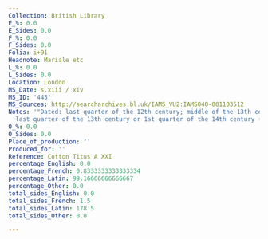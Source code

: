 ```yaml
---
Collection: British Library
E_%: 0.0
E_Sides: 0.0
F_%: 0.0
F_Sides: 0.0
Folia: i+91
Headnote: Mariale etc
L_%: 0.0
L_Sides: 0.0
Location: London
MS_Date: s.xiii / xiv
MS_ID: '445'
MS_Sources: http://searcharchives.bl.uk/IAMS_VU2:IAMS040-001103512
Notes: '"Dated: last quarter of the 12th century; middle of the 13th century (46r);
  last quarter of the 13th century or 1st quarter of the 14th century (90v-91v)"'
O_%: 0.0
O_Sides: 0.0
Place_of_production: ''
Produced_for: ''
Reference: Cotton Titus A XXI
percentage_English: 0.0
percentage_French: 0.8333333333333334
percentage_Latin: 99.16666666666667
percentage_Other: 0.0
total_sides_English: 0.0
total_sides_French: 1.5
total_sides_Latin: 178.5
total_sides_Other: 0.0

---
```

